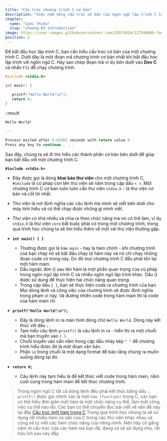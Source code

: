```yaml
---
title: "Cấu trúc chương trình C cơ bản"
description: "Việc nắm vững cấu trúc cơ bản của ngôn ngữ lập trình C là một bước quan trọng để trở thành một lập trình viên thành thạo. Trong bài viết này, chúng tôi sẽ giới thiệu và giải thích cơ bản về cấu trúc cơ bản của chương trình C"
chapter:
  name: "Giới thiệu"
  slug: "chuong-01-introduction"
image: https://user-images.githubusercontent.com/29374426/127596066-fa46df01-982f-4a72-b6d1-f7d8f5c5a9b3.png
position: 2
---
```


Để bắt đầu học lập trình C, bạn cần hiểu cấu trúc cơ bản của một chương trình C. Dưới đây là một đoạn mã chương trình cơ bản nhất khi bắt đầu học lập trình với ngôn ngữ C.
Hãy sao chép đoạn mã ví dụ bên dưới vào **Dev C** và nhấn `F11` để chạy chương trình.

```cpp
#include <stdio.h>

int main() {

   printf("Hello World!\n");
   return 0;
}
```

::result

```cpp
Hello World!

---

Process exited after 0.02965 seconds with return value 0
Press any key to continue . . .
```

Sau đây, chúng ta sẽ đi tìm hiểu các thành phần cơ bản bên dưới để giúp bạn bắt đầu với một chương trình C.

**`#include <stdio.h>`**

- Đây được gọi là dòng **khai báo thư viện** cho một chương trình C, `#include` là cú pháp còn tên thư viện sẽ nằm trong cặp dấu `< >`. Một chương trình C cơ bản luôn luôn cần thư viện `stdio.h` - là thư viện cơ bản và cốt lõi nhất.
- Thư viện là nơi định nghĩa các câu lệnh mà mình sẽ viết bên dưới cho máy tính hiểu và có thể chạy được những gì mình viết.
- Thư viện có khá nhiều và chia ra theo chức năng mà nó có thể làm, ví dụ `stdio.h` là thư viện `core` bắt buộc phải có trong một chương trình, trong quá trình học chúng ta sẽ tìm hiểu thêm về một vài thư viện thường gặp.

- **`int main() { }`**

  - Thường được gọi là `hàm main` - hay là hàm chính - khi chương trình của bạn chạy nó sẽ bắt đầu chạy từ hàm này và nó chỉ chạy những đoạn code có trong này. Do đó mọi chương trình C đều phải tồn tại một hàm main.
  - Dấu ngoặc đơn () sau tên hàm là một phần quan trọng của cú pháp trong ngôn ngữ lập trình C và nhiều ngôn ngữ lập trình khác. Dấu () được sử dụng để thực hiện hai chức năng quan trọng:
  - Trong cặp dấu `{ }`, bạn sẽ thực hiện code ra chương trình của bạn. Mọi dòng lệnh và công việc của chương trình sẽ được định nghĩa trong phạm vi này. Và đương nhiên code trong hàm main thì là code của hàm main rồi

- **`printf("Hello World!\n");`**

  - Đây là dòng lệnh in ra màn hình dòng chữ `Hello World`. Dòng này kết thúc với dấu `;`.
  - Tạm hiểu câu lệnh `printf()` là câu lệnh in ra - hiển thị ra một chuỗi mà bạn truyển vào `( )`.
  - Chuỗi truyền vào cần nằm trong cặp dấu nháy kép `" "` để chương trình hiểu được đó là một đoạn văn bản.
  - Phần `\n` trong chuỗi là một dạng format để báo rằng chúng ra muốn xuống dòng tại đó.

- **`return 0;`**
  - Câu lệnh này tạm hiểu là để kết thúc viết code trong hàm main, nằm cuối cùng trong hàm main để kết thúc chương trình.

> Trong ngôn ngữ C tất cả dòng lệnh đều phải kết thúc bằng dấu `;`.
> `printf()` được gọi chính xác là một `hàm (function)` trong C, các bạn có thể hiểu đơn giản một hàm là một chức năng cụ thể, làm một công việc cụ thể nào đó. Các bạn có thể chuyển đọc bài viết về vấn đề này tại đây [Cấu trúc một hàm trong C](/bai-viet/cau-truc-mot-ham-trong-c)
> Trong quá trình học chúng ta sẽ sử dụng rất nhiều hàm có sẵn của C trong các thư viện khác nhau và cũng sẽ tự viết các hàm chức năng của riêng mình. Nên hãy cố gắng nắm rõ cấu trúc của các hàm mà bạn đã, đang và sẽ sử dụng nha, rất hữu ích sau này đấy.
